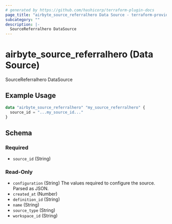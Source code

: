 ```yaml
---
# generated by https://github.com/hashicorp/terraform-plugin-docs
page_title: "airbyte_source_referralhero Data Source - terraform-provider-airbyte"
subcategory: ""
description: |-
  SourceReferralhero DataSource
---
```


# airbyte_source_referralhero (Data Source)

SourceReferralhero DataSource

## Example Usage

```terraform
data "airbyte_source_referralhero" "my_source_referralhero" {
  source_id = "...my_source_id..."
}
```

<!-- schema generated by tfplugindocs -->
## Schema

### Required

- `source_id` (String)

### Read-Only

- `configuration` (String) The values required to configure the source. Parsed as JSON.
- `created_at` (Number)
- `definition_id` (String)
- `name` (String)
- `source_type` (String)
- `workspace_id` (String)
